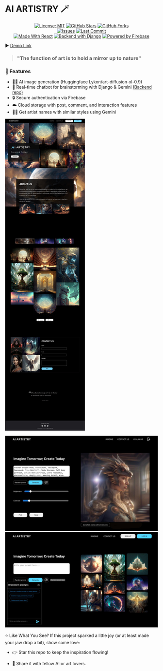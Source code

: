 # AI ARTISTRY 🪄
<div align="center">

[![License: MIT](https://img.shields.io/badge/License-MIT-blue?style=for-the-badge)](https://opensource.org/licenses/MIT)
[![GitHub Stars](https://img.shields.io/github/stars/Aya-Jafar/AI-ARTISTRY?style=for-the-badge)](https://github.com/Aya-Jafar/AI-ARTISTRY/stargazers)
[![GitHub Forks](https://img.shields.io/github/forks/Aya-Jafar/AI-ARTISTRY?style=for-the-badge)](https://github.com/Aya-Jafar/AI-ARTISTRY/network/members)  
[![Issues](https://img.shields.io/github/issues/Aya-Jafar/AI-ARTISTRY?style=for-the-badge)](https://github.com/Aya-Jafar/AI-ARTISTRY/issues)
[![Last Commit](https://img.shields.io/github/last-commit/Aya-Jafar/AI-ARTISTRY?style=for-the-badge)](https://github.com/Aya-Jafar/AI-ARTISTRY/commits/main)  
[![Made With React](https://img.shields.io/badge/Made%20with-React-61DAFB?logo=react&logoColor=white&style=for-the-badge)](https://reactjs.org/)
[![Backend with Django](https://img.shields.io/badge/Backend-Django-092E20?logo=django&logoColor=white&style=for-the-badge)](https://github.com/Aya-Jafar/Gemini-API)
[![Powered by Firebase](https://img.shields.io/badge/Powered%20by-Firebase-FFCA28?logo=firebase&logoColor=white&style=for-the-badge)](https://firebase.google.com/)

</div>

▶️ [Demo Link](https://youtu.be/S6q8nif6SgM?si=dwtFJwTAmQo5aWCl)

> ### "The function of art is to hold a mirror up to nature" 

### 🧠 Features
- 🧑‍🎨 AI image generation (Huggingface Lykon/art-diffusion-xl-0.9)
- 🤖 Real-time chatbot for brainstorming with Django & Gemini [(Backend repo)](https://github.com/Aya-Jafar/Gemini-API)
- 🔒 Secure authentication via Firebase
- ☁️ Cloud storage with post, comment, and interaction features
- 👩‍🎨 Get artist names with similar styles using Gemini


![alt-text](https://github.com/Aya-Jafar/AI-ARTISTRY/blob/main/result.jpg)


![imagin-page](/imagin.jpg)
![imagin-page](/with-chatbot.jpg)


⭐️ Like What You See?
If this project sparked a little joy (or at least made your jaw drop a bit), show some love:

- 👉 Star this repo to keep the inspiration flowing!

- 💌 Share it with fellow AI or art lovers.
